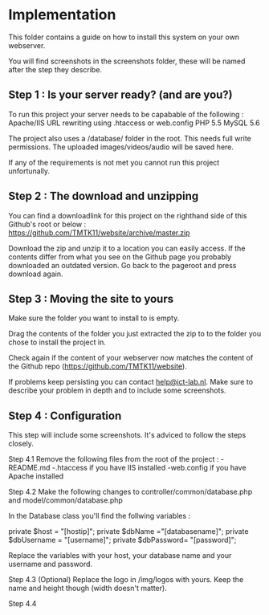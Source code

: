 Implementation
=======

This folder contains a guide on how to install this system on your own webserver.

You will find screenshots in the screenshots folder, these will be named after the step they describe.

Step 1 : Is your server ready? (and are you?)
-----------
To run this project your server needs to be capabable of the following : 
Apache/IIS
URL rewriting using .htaccess or web.config
PHP 5.5
MySQL 5.6

The project also uses a /database/ folder in the root. This needs full write permissions.
The uploaded images/videos/audio will be saved here.

If any of the requirements is not met you cannot run this project unfortunally.

Step 2 : The download and unzipping
-----------
You can find a downloadlink for this project on the righthand side of this Github's root or below : 
https://github.com/TMTK11/website/archive/master.zip

Download the zip and unzip it to a location you can easily access. 
If the contents differ from what you see on the Github page you probably downloaded an outdated version. Go back to the pageroot and press download again.

Step 3 : Moving the site to yours
-----------
Make sure the folder you want to install to is empty. 

Drag the contents of the folder you just extracted the zip to to the folder you chose to install the project in.

Check again if the content of your webserver now matches the content of the Github repo (https://github.com/TMTK11/website).

If problems keep persisting you can contact help@ict-lab.nl. Make sure to describe your problem in depth and to include some screenshots.

Step 4 : Configuration
-----------
This step will include some screenshots. It's adviced to follow the steps closely.

Step 4.1
Remove the following files from the root of the project : 
	-README.md
	-.htaccess	if you have IIS installed
	-web.config if you have Apache installed

Step 4.2
Make the following changes to controller/common/database.php and model/common/database.php

In the Database class you'll find the follwing variables :

private $host = "[hostip]";
private $dbName ="[databasename]";
private $dbUsername = "[username]";
private $dbPassword= "[password]";

Replace the variables with your host, your database name and your username and password.

Step 4.3 (Optional)
Replace the logo in /img/logos with yours. Keep the name and height though (width doesn't matter).

Step 4.4
